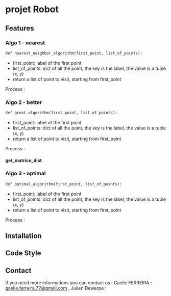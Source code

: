 # projet Robot

## Features
### Algo 1 - nearest
```markdown
def nearest_neighbor_algorithm(first_point, list_of_points):
```
- first_point: label of the first point
- list_of_points: dict of all the point, the key is the label, the value is a tuple (x, y)
- return a list of point to visit, starting from first_point

Process :

### Algo 2 - better
```markdown
def great_algorithm(first_point, list_of_points):
```
- first_point: label of the first point
- list_of_points: dict of all the point, the key is the label, the value is a tuple (x, y)
- return a list of point to visit, starting from first_point

Process :

#### get_matrice_dist


### Algo 3 - optimal
```markdown
def optimal_algorithm(first_point, list_of_points):
```
- first_point: label of the first point
- list_of_points: dict of all the point, the key is the label, the value is a tuple (x, y)
- return a list of point to visit, starting from first_point

Process :


## Installation 

## Code Style

## Contact
If you need more informations you can contact us : Gaelle FERREIRA : gaelle.ferreira.77@gmail.com , Julien Dewerpe : 
